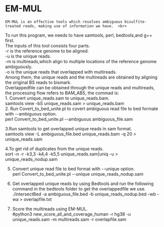 EM-MUL
====
    EM-MUL is an effective tools which resolves ambiguous bisulfite-treated reads, making use of information we have.  <br>
To run this program, we needs to have samtools, perl, bedtools,and g++ first.  <br>
The  inputs of this tool consists four parts. <br>
-r is the reference genome to be aligned.<br>
-u is the unique reads.<br>
-m is multireads,which align to multiple locations of the reference genome ambiguously.<br>
-o is the unique reads that overlapped with multireads.<br>
Among them, the unique reads and the multireads are obtained by aligning the original BS reads to bismark. <br>
Overlappedfile can be obtained through the unique reads and multireads, the processing flow refers to BAM_ABS, the commad is: <br>
    1. Convert unique_reads.sam to unique_reads.bam.<br>
  samtools view -bS unique_reads.sam > unique_reads.bam <br> 
    2. Run Covert_to_bed_unite.pl to covert ambiguous read file to bed formate with --ambiguous option.<br>
  perl Convert_to_bed_unite.pl --ambiguous ambiguous_file.sam <br>
  
3.Run samtools to get overlapped unique reads in sam format. <br>
  samtools view -L ambiguous_file.bed unique_reads.bam -q 20 > unique_reads.sam <br>
  
4.To get rid of duplicates from the unique reads.<br>
  sort -n -r -k3,3 -k4,4 -k5,5 unique_reads.sam|uniq -u > unique_reads_nodup.sam <br>
  
5. Convert unique read file to bed format with --unique option.<br>
  perl Convert_to_bed_unite.pl --unique unique_reads_nodup.sam <br>
  
6. Get overlapped unique reads by using Bedtools and run the following command in the bedtools folder to get the overlappedfile we use.<br>
  ./intersectBed -a ambiguous_file.bed -b unique_reads_nodup.bed -wb -wa > overlapfile.txt <br>
  
7. Score the multireads using EM-MUL.<br>
  #python3 new_score_all_and_coverage_human -r hg38 -u unique_reads.sam -m multireads.sam -r overlapfile.sam<br>
